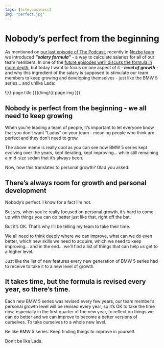 ```yaml
---
tags: [life,business]
img: "perfect.jpg"
---
```


# Nobody’s perfect from the beginning

As mentioned on [our last episode of The Podcast](/thepodcast-172), recently in [Nozbe team](https://nozbe.com/about) we introduced ***“salary formula”*** - a way to calculate salaries for all of our team members. In one of the [future episodes we’ll discuss the formula in more depth](/thepodcast-176), but today I want to focus on one aspect of it - ***level of growth*** - and why this ingredient of the salary is supposed to stimulate our team members to keep growing and developing themselves - just like the BMW 5 series... and unlike Lada:
 
<!--More-->

![{{ page.title }}](/img/{{ page.img }})

## Nobody is perfect from the beginning - we all need to keep growing

When you’re leading a team of people, it’s important to let everyone know that you don’t want “Ladas” on your team - meaning people who think are perfect and they don’t need to grow.

The above meme is really cool as you can see how BMW 5 series kept evolving over the years, kept iterating, kept improving... while still remaining a mid-size sedan that it’s always been.

Now, how this translates to personal growth? Glad you asked:

## There’s always room for growth and personal development

Nobody’s perfect. I know for a fact I’m not.

But yes, when you’re really focused on personal growth, it’s hard to come up with things you can do better just like that, right off the bat.

But it’s OK. That’s why I’ll be telling my team to take their time.

We all need to think deeply where we can improve, what can we do even better, which new skills we need to acquire, which we need to keep improving... and in the end... we’ll find a list of things that can help us get to a higher level.

Just like the list of new features every new generation of BMW 5 series had to receive to take it to a new level of growth.

## It takes time, but the formula is revised every year, so there’s time.

Each new BMW 5 series was revised every few years, our team member’s personal growth level will be revised every year, so it’s OK to take the time now, especially in the first quarter of the new year, to reflect on things we can do better and we can improve to become a better versions of ourselves. To take ourselves to a whole new level.

Be like BMW 5 series. Keep finding things to improve in yourself.

Don’t be like Lada.

[n]: https://nozbe.com/
[p]: https://thepodcast.fm/